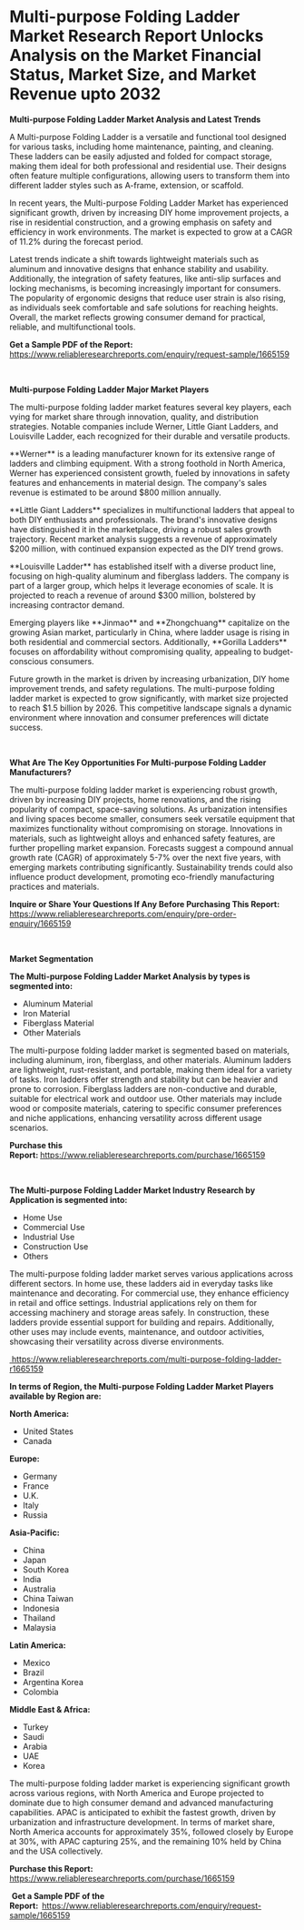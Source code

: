 <p><h1>Multi-purpose Folding Ladder Market Research Report Unlocks Analysis on the Market Financial Status, Market Size, and Market Revenue upto 2032</h1></p><p><strong>Multi-purpose Folding Ladder Market Analysis and Latest Trends</strong></p>
<p><p>A Multi-purpose Folding Ladder is a versatile and functional tool designed for various tasks, including home maintenance, painting, and cleaning. These ladders can be easily adjusted and folded for compact storage, making them ideal for both professional and residential use. Their designs often feature multiple configurations, allowing users to transform them into different ladder styles such as A-frame, extension, or scaffold.</p><p>In recent years, the Multi-purpose Folding Ladder Market has experienced significant growth, driven by increasing DIY home improvement projects, a rise in residential construction, and a growing emphasis on safety and efficiency in work environments. The market is expected to grow at a CAGR of 11.2% during the forecast period. </p><p>Latest trends indicate a shift towards lightweight materials such as aluminum and innovative designs that enhance stability and usability. Additionally, the integration of safety features, like anti-slip surfaces and locking mechanisms, is becoming increasingly important for consumers. The popularity of ergonomic designs that reduce user strain is also rising, as individuals seek comfortable and safe solutions for reaching heights. Overall, the market reflects growing consumer demand for practical, reliable, and multifunctional tools.</p></p>
<p><strong>Get a Sample PDF of the Report:&nbsp;</strong> <a href="https://www.reliableresearchreports.com/enquiry/request-sample/1665159?utm_campaign=3654&utm_medium=2&utm_source=Github&utm_content=ia&utm_term=16042025&utm_id=multi-purpose-folding-ladder">https://www.reliableresearchreports.com/enquiry/request-sample/1665159</a></p>
<p>&nbsp;</p>
<p><strong>Multi-purpose Folding Ladder Major Market Players</strong></p>
<p><p>The multi-purpose folding ladder market features several key players, each vying for market share through innovation, quality, and distribution strategies. Notable companies include Werner, Little Giant Ladders, and Louisville Ladder, each recognized for their durable and versatile products.</p><p>**Werner** is a leading manufacturer known for its extensive range of ladders and climbing equipment. With a strong foothold in North America, Werner has experienced consistent growth, fueled by innovations in safety features and enhancements in material design. The company's sales revenue is estimated to be around $800 million annually.</p><p>**Little Giant Ladders** specializes in multifunctional ladders that appeal to both DIY enthusiasts and professionals. The brand's innovative designs have distinguished it in the marketplace, driving a robust sales growth trajectory. Recent market analysis suggests a revenue of approximately $200 million, with continued expansion expected as the DIY trend grows.</p><p>**Louisville Ladder** has established itself with a diverse product line, focusing on high-quality aluminum and fiberglass ladders. The company is part of a larger group, which helps it leverage economies of scale. It is projected to reach a revenue of around $300 million, bolstered by increasing contractor demand.</p><p>Emerging players like **Jinmao** and **Zhongchuang** capitalize on the growing Asian market, particularly in China, where ladder usage is rising in both residential and commercial sectors. Additionally, **Gorilla Ladders** focuses on affordability without compromising quality, appealing to budget-conscious consumers.</p><p>Future growth in the market is driven by increasing urbanization, DIY home improvement trends, and safety regulations. The multi-purpose folding ladder market is expected to grow significantly, with market size projected to reach $1.5 billion by 2026. This competitive landscape signals a dynamic environment where innovation and consumer preferences will dictate success.</p></p>
<p>&nbsp;</p>
<p><strong>What Are The Key Opportunities For Multi-purpose Folding Ladder Manufacturers?</strong></p>
<p><p>The multi-purpose folding ladder market is experiencing robust growth, driven by increasing DIY projects, home renovations, and the rising popularity of compact, space-saving solutions. As urbanization intensifies and living spaces become smaller, consumers seek versatile equipment that maximizes functionality without compromising on storage. Innovations in materials, such as lightweight alloys and enhanced safety features, are further propelling market expansion. Forecasts suggest a compound annual growth rate (CAGR) of approximately 5-7% over the next five years, with emerging markets contributing significantly. Sustainability trends could also influence product development, promoting eco-friendly manufacturing practices and materials.</p></p>
<p><strong>Inquire or Share Your Questions If Any Before Purchasing This Report:</strong> <a href="https://www.reliableresearchreports.com/enquiry/pre-order-enquiry/1665159?utm_campaign=3654&utm_medium=2&utm_source=Github&utm_content=ia&utm_term=16042025&utm_id=multi-purpose-folding-ladder">https://www.reliableresearchreports.com/enquiry/pre-order-enquiry/1665159</a></p>
<p>&nbsp;</p>
<p><strong>Market Segmentation</strong></p>
<p><strong>The Multi-purpose Folding Ladder Market Analysis by types is segmented into:</strong></p>
<p><ul><li>Aluminum Material</li><li>Iron Material</li><li>Fiberglass Material</li><li>Other Materials</li></ul></p>
<p><p>The multi-purpose folding ladder market is segmented based on materials, including aluminum, iron, fiberglass, and other materials. Aluminum ladders are lightweight, rust-resistant, and portable, making them ideal for a variety of tasks. Iron ladders offer strength and stability but can be heavier and prone to corrosion. Fiberglass ladders are non-conductive and durable, suitable for electrical work and outdoor use. Other materials may include wood or composite materials, catering to specific consumer preferences and niche applications, enhancing versatility across different usage scenarios.</p></p>
<p><strong>Purchase this Report:&nbsp;</strong><a href="https://www.reliableresearchreports.com/purchase/1665159?utm_campaign=3654&utm_medium=2&utm_source=Github&utm_content=ia&utm_term=16042025&utm_id=multi-purpose-folding-ladder">https://www.reliableresearchreports.com/purchase/1665159</a></p>
<p>&nbsp;</p>
<p><strong>The Multi-purpose Folding Ladder Market Industry Research by Application is segmented into:</strong></p>
<p><ul><li>Home Use</li><li>Commercial Use</li><li>Industrial Use</li><li>Construction Use</li><li>Others</li></ul></p>
<p><p>The multi-purpose folding ladder market serves various applications across different sectors. In home use, these ladders aid in everyday tasks like maintenance and decorating. For commercial use, they enhance efficiency in retail and office settings. Industrial applications rely on them for accessing machinery and storage areas safely. In construction, these ladders provide essential support for building and repairs. Additionally, other uses may include events, maintenance, and outdoor activities, showcasing their versatility across diverse environments.</p></p>
<p><a href="https://www.reliableresearchreports.com/multi-purpose-folding-ladder-r1665159?utm_campaign=3654&utm_medium=2&utm_source=Github&utm_content=ia&utm_term=16042025&utm_id=multi-purpose-folding-ladder">&nbsp;https://www.reliableresearchreports.com/multi-purpose-folding-ladder-r1665159</a></p>
<p><strong>In terms of Region, the Multi-purpose Folding Ladder Market Players available by Region are:</strong></p>
<p>
    <p> <strong> North America: </strong>
        <ul>
            <li>United States</li>
            <li>Canada</li>
        </ul>
        </p> 
    <p> <strong> Europe: </strong>
        <ul>
            <li>Germany</li>
            <li>France</li>
            <li>U.K.</li>
            <li>Italy</li>
            <li>Russia</li>
        </ul>
        </p> 
    <p> <strong> Asia-Pacific: </strong>
        <ul>
            <li>China</li>
            <li>Japan</li>
            <li>South Korea</li>
            <li>India</li>
            <li>Australia</li>
            <li>China Taiwan</li>
            <li>Indonesia</li>
            <li>Thailand</li>
            <li>Malaysia</li>
        </ul>
        </p> 
    <p> <strong> Latin America: </strong>
        <ul>
            <li>Mexico</li>
            <li>Brazil</li>
            <li>Argentina Korea</li>
            <li>Colombia</li>
        </ul>
        </p> 
    <p> <strong> Middle East & Africa: </strong>
        <ul>
            <li>Turkey</li>
            <li>Saudi</li>
            <li>Arabia</li>
            <li>UAE</li>
            <li>Korea</li>
        </ul>
    </p>
    </p>
<p><p>The multi-purpose folding ladder market is experiencing significant growth across various regions, with North America and Europe projected to dominate due to high consumer demand and advanced manufacturing capabilities. APAC is anticipated to exhibit the fastest growth, driven by urbanization and infrastructure development. In terms of market share, North America accounts for approximately 35%, followed closely by Europe at 30%, with APAC capturing 25%, and the remaining 10% held by China and the USA collectively.</p></p>
<p><strong>Purchase this Report: </strong><a href="https://www.reliableresearchreports.com/purchase/1665159?utm_campaign=3654&utm_medium=2&utm_source=Github&utm_content=ia&utm_term=16042025&utm_id=multi-purpose-folding-ladder">https://www.reliableresearchreports.com/purchase/1665159</a></p>
<p>&nbsp;<strong>Get a Sample PDF of the Report:&nbsp;&nbsp;</strong><a href="https://www.reliableresearchreports.com/enquiry/request-sample/1665159?utm_campaign=3654&utm_medium=2&utm_source=Github&utm_content=ia&utm_term=16042025&utm_id=multi-purpose-folding-ladder">https://www.reliableresearchreports.com/enquiry/request-sample/1665159</a></p>
<p><strong></strong></p>
<p><p></p><p></p><p></p></p>